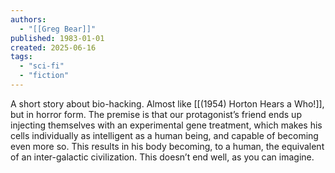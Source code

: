 ```yaml
---
authors:
  - "[[Greg Bear]]"
published: 1983-01-01
created: 2025-06-16
tags:
  - "sci-fi"
  - "fiction"
---
```

A short story about bio-hacking. Almost like [[(1954) Horton Hears a Who!]], but in horror form. The premise is that our protagonist’s friend ends up injecting themselves with an experimental gene treatment, which makes his cells individually as intelligent as a human being, and capable of becoming even more so. This results in his body becoming, to a human, the equivalent of an inter-galactic civilization. This doesn’t end well, as you can imagine.